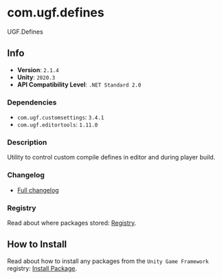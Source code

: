 # com.ugf.defines

UGF.Defines

## Info

- **Version**: `2.1.4`
- **Unity**: `2020.3`
- **API Compatibility Level**: `.NET Standard 2.0`

### Dependencies

- `com.ugf.customsettings`: `3.4.1`
- `com.ugf.editortools`: `1.11.0`


### Description

Utility to control custom compile defines in editor and during player build.

### Changelog

- [Full changelog](changelog.md)

### Registry

Read about where packages stored: [Registry](https://github.com/unity-game-framework/organization/blob/main/docs/registry.md).

## How to Install

Read about how to install any packages from the `Unity Game Framework` registry: [Install Package](https://github.com/unity-game-framework/organization/blob/main/docs/install-packages.md).
